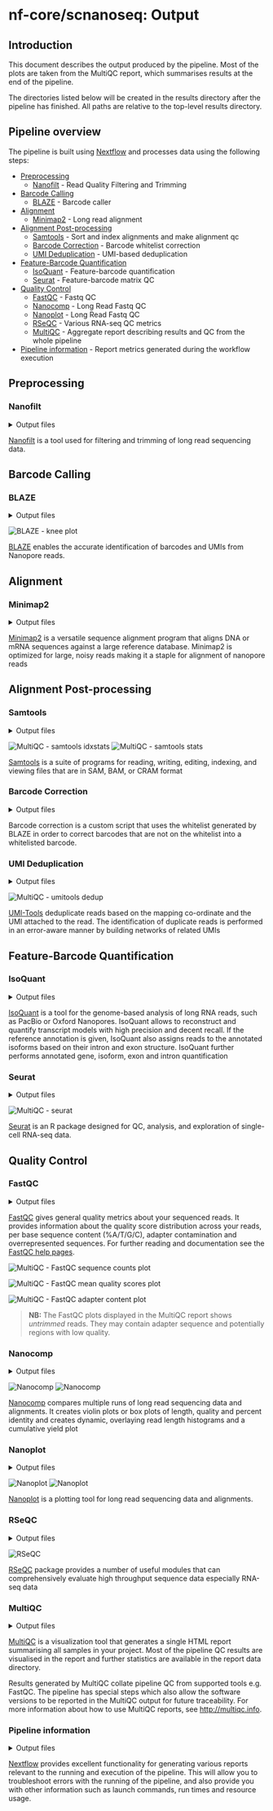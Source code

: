 # nf-core/scnanoseq: Output

## Introduction

This document describes the output produced by the pipeline. Most of the plots are taken from the MultiQC report, which summarises results at the end of the pipeline.

The directories listed below will be created in the results directory after the pipeline has finished. All paths are relative to the top-level results directory.

<!-- TODO nf-core: Write this documentation describing your workflow's output -->

## Pipeline overview

The pipeline is built using [Nextflow](https://www.nextflow.io/) and processes data using the following steps:

- [Preprocessing](#preprocessing)
  - [Nanofilt](#nanofilt) - Read Quality Filtering and Trimming
- [Barcode Calling](#barcode-calling)
  - [BLAZE](#blaze) - Barcode caller
- [Alignment](#alignment)
  - [Minimap2](#minimap2) - Long read alignment
- [Alignment Post-processing](#alignment-post-processing)
  - [Samtools](#samtools) - Sort and index alignments and make alignment qc
  - [Barcode Correction](#barcode-correction) - Barcode whitelist correction
  - [UMI Deduplication](#umi-deduplication) - UMI-based deduplication
- [Feature-Barcode Quantification](#feature-barcode-quantification)
  - [IsoQuant](#isoquant) - Feature-barcode quantification
  - [Seurat](#seurat) - Feature-barcode matrix QC
- [Quality Control](#quality-control)
  - [FastQC](#fastqc) - Fastq QC
  - [Nanocomp](#nanocomp) - Long Read Fastq QC
  - [Nanoplot](#nanoplot) - Long Read Fastq QC
  - [RSeQC](#rseqc) - Various RNA-seq QC metrics
  - [MultiQC](#multiqc) - Aggregate report describing results and QC from the whole pipeline
- [Pipeline information](#pipeline-information) - Report metrics generated during the workflow execution

## Preprocessing
### Nanofilt
<details markdown="1">
<summary>Output files</summary>

- `<sample_identifier>/`
  - `fastq/`
    - `trimmed_nanofilt/`
      - `*_filtered.fastq.gz`

</details>

[Nanofilt](https://github.com/wdecoster/nanocomp) is a tool used for filtering and trimming of long read sequencing data.

## Barcode Calling
### BLAZE
<details markdown="1">
<summary>Output files</summary>

- `<sample_identifier>/`
  - `blaze/`
    - `blaze/*.bc_count.txt`
    - `blaze/*.knee_plot.png`
    - `blaze/*.putative_bc.csv`
    - `blaze/*.whitelist.csv`

</details>

![BLAZE - knee plot](images/blaze.png)

[BLAZE](https://github.com/shimlab/BLAZE) enables the accurate identification of barcodes and UMIs from Nanopore reads.

## Alignment
### Minimap2

<details markdown="1">
<summary>Output files</summary>

- `<sample_identifier>/`
  - `bam/`
    - `original/`
      - `*.sorted.bam`
      - `*.sorted.bam.bai`
</details>

[Minimap2](https://github.com/lh3/minimap2) is a versatile sequence alignment program that aligns DNA or mRNA sequences against a large reference database. Minimap2 is optimized for large, noisy reads making it a staple for alignment of nanopore reads

## Alignment Post-processing
### Samtools
<details markdown="1">
<summary>Output files</summary>

- `<sample_identifier>/`
  - `bam/`
    - `mapped_only/`
      - `*.sorted.bam`
      - `*.sorted.bam.bai`
  - `qc/`
    - `samtools/`
      - `minimap/`
        - `*.minimap.flagstat`
        - `*.minimap.idxstats`
        - `*.minimap.stats`
      - `mapped_only/`
        - `*.mapped_only.flagstat`
        - `*.mapped_only.idxstats`
        - `*.mapped_only.stats`
      - `corrected/`
        - `*.corrected.flagstat`
        - `*.corrected.idxstats`
        - `*.corrected.stats`
      - `dedup/`
        - `*.dedup.flagstat`
        - `*.dedup.idxstats`
        - `*.dedup.stats`
</details>

![MultiQC - samtools idxstats](images/samtools_idxstats.png)
![MultiQC - samtools stats](images/samtools_stats.png)

[Samtools](https://www.htslib.org/) is a suite of programs for reading, writing, editing, indexing, and viewing files that are in SAM, BAM, or CRAM format

### Barcode Correction
<details markdown="1">
<summary>Output files</summary>

- `<sample_identifier>/`
  - `bam/`
    - `corrected/`
      - `*.corrected.bam`
      - `*.corected.bam.bai`

</details>

Barcode correction is a custom script that uses the whitelist generated by BLAZE in order to correct barcodes that are not on the whitelist into a whitelisted barcode.

### UMI Deduplication
<details markdown="1">
<summary>Output files</summary>

- `<sample_identifier>/`
  - `bam/`
    - `dedup/`
      - `*.dedup.bam`
      - `*.dedup.bam.bai`

</details>

![MultiQC - umitools dedup](images/umitools_dedup.png)

[UMI-Tools](https://umi-tools.readthedocs.io/en/latest/reference/dedup.html) deduplicate reads based on the mapping co-ordinate and the UMI attached to the read. The identification of duplicate reads is performed in an error-aware manner by building networks of related UMIs 

## Feature-Barcode Quantification
### IsoQuant
<details markdown="1">
<summary>Output files</summary>

- `<sample_identifier>/`
  - `isoquant/`
    - `*.gene_counts.tsv`
    - `*.transcript_counts.tsv`

</details>

[IsoQuant](https://github.com/ablab/IsoQuant) is a tool for the genome-based analysis of long RNA reads, such as PacBio or Oxford Nanopores. IsoQuant allows to reconstruct and quantify transcript models with high precision and decent recall. If the reference annotation is given, IsoQuant also assigns reads to the annotated isoforms based on their intron and exon structure. IsoQuant further performs annotated gene, isoform, exon and intron quantification

### Seurat
<details markdown="1">
<summary>Output files</summary>

- `<sample_identifier>/`
  - `qc/`
    - `gene/`
      - `*.csv`
      - `*.png`
    - `transcript/`
      - `*.csv`
      - `*.png`
</details>

![MultiQC - seurat](images/samtools_idxstats.png)

[Seurat](https://satijalab.org/seurat/) is an R package designed for QC, analysis, and exploration of single-cell RNA-seq data. 

## Quality Control
### FastQC
<details markdown="1">
<summary>Output files</summary>

- `<sample_identifier>/`
  - `qc/`
    - `fastqc/`
      - `pre_trim/`
        - `*_fastqc.html`: FastQC report containing quality metrics.
        - `*_fastqc.zip`: Zip archive containing the FastQC report, tab-delimited data file and plot images.
      - `post_trim/`
        - `*_fastqc.html`: FastQC report containing quality metrics.
        - `*_fastqc.zip`: Zip archive containing the FastQC report, tab-delimited data file and plot images.
      - `post_extract/`
        - `*_fastqc.html`: FastQC report containing quality metrics.
        - `*_fastqc.zip`: Zip archive containing the FastQC report, tab-delimited data file and plot images.

</details>

[FastQC](http://www.bioinformatics.babraham.ac.uk/projects/fastqc/) gives general quality metrics about your sequenced reads. It provides information about the quality score distribution across your reads, per base sequence content (%A/T/G/C), adapter contamination and overrepresented sequences. For further reading and documentation see the [FastQC help pages](http://www.bioinformatics.babraham.ac.uk/projects/fastqc/Help/).

![MultiQC - FastQC sequence counts plot](images/mqc_fastqc_counts.png)

![MultiQC - FastQC mean quality scores plot](images/mqc_fastqc_quality.png)

![MultiQC - FastQC adapter content plot](images/mqc_fastqc_adapter.png)

> **NB:** The FastQC plots displayed in the MultiQC report shows _untrimmed_ reads. They may contain adapter sequence and potentially regions with low quality.

### Nanocomp

<details markdown="1">
<summary>Output files</summary>

- `batch_qcs/`
  - `nanocomp/`
    - `fastq/`
      - `NanoComp_*.log`
      - `NanoComp_lengths_violin.html`
      - `NanoComp_log_length_violin.html`
      - `NanoComp_N50.html`
      - `NanoComp_number_of_reads.html`
      - `NanoComp_OverlayHistogram.html`
      - `NanoComp_OverlayHistogram_Normalized.html`
      - `NanoComp_OverlayLogHistogram.html`
      - `NanoComp_OverlayLogHistogram_Normalized.html`
      - `NanoComp_quals_violin.html`
      - `NanoComp-report.html`
      - `NanoComp_total_throughput.html`
      - `NanoStats.txt`
    - `bam/`
      - `NanoComp_20240212_1942.log`
      - `NanoComp_lengths_violin.html`
      - `NanoComp_log_length_violin.html`
      - `NanoComp_N50.html`
      - `NanoComp_number_of_reads.html`
      - `NanoComp_OverlayHistogram.html`
      - `NanoComp_OverlayHistogram_Identity.html`
      - `NanoComp_OverlayHistogram_Normalized.html`
      - `NanoComp_OverlayHistogram_PhredScore.html`
      - `NanoComp_OverlayLogHistogram.html`
      - `NanoComp_OverlayLogHistogram_Normalized.html`
      - `NanoComp_percentIdentity_violin.html`
      - `NanoComp_quals_violin.html`
      - `NanoComp-report.html`
      - `NanoComp_total_throughput.html`
      - `NanoStats.txt`


</details>

![Nanocomp](images/nanocomp_1.png)
![Nanocomp](images/nanocomp_2.png)

[Nanocomp](https://github.com/wdecoster/nanocomp) compares multiple runs of long read sequencing data and alignments. It creates violin plots or box plots of length, quality and percent identity and creates dynamic, overlaying read length histograms and a cumulative yield plot

### Nanoplot
<details markdown="1">
<summary>Output files</summary>

- `<sample_identifier>/`
  - `qc/`
    - `nanoplot/`
      - `pre_trim/`
        - `LengthvsQualityScatterPlot_dot.html`
        - `LengthvsQualityScatterPlot_kde.html`
        - `NanoPlot_20240212_1033.log`
        - `NanoPlot-report.html`
        - `NanoStats_post_filtering.txt`
        - `NanoStats.txt`
        - `Non_weightedHistogramReadlength.html`
        - `Non_weightedLogTransformed_HistogramReadlength.html`
        - `WeightedHistogramReadlength.html`
        - `WeightedLogTransformed_HistogramReadlength.html`
        - `Yield_By_Length.html`
      - `post_trim/`
        - `LengthvsQualityScatterPlot_dot.html`
        - `LengthvsQualityScatterPlot_kde.html`
        - `NanoPlot_20240212_1033.log`
        - `NanoPlot-report.html`
        - `NanoStats_post_filtering.txt`
        - `NanoStats.txt`
        - `Non_weightedHistogramReadlength.html`
        - `Non_weightedLogTransformed_HistogramReadlength.html`
        - `WeightedHistogramReadlength.html`
        - `WeightedLogTransformed_HistogramReadlength.html`
        - `Yield_By_Length.html`
      - `post_extract/`
        - `LengthvsQualityScatterPlot_dot.html`
        - `LengthvsQualityScatterPlot_kde.html`
        - `NanoPlot_20240212_1033.log`
        - `NanoPlot-report.html`
        - `NanoStats_post_filtering.txt`
        - `NanoStats.txt`
        - `Non_weightedHistogramReadlength.html`
        - `Non_weightedLogTransformed_HistogramReadlength.html`
        - `WeightedHistogramReadlength.html`
        - `WeightedLogTransformed_HistogramReadlength.html`
        - `Yield_By_Length.html`


</details>

![Nanoplot](images/nanoplot_1.png)
![Nanoplot](images/nanoplot_2.png)

[Nanoplot](https://github.com/wdecoster/NanoPlot) is a plotting tool for long read sequencing data and alignments.

### RSeQC

<details markdown="1">
<summary>Output files</summary>

- `<sample_identifier>/`
  - `qc/`
    - `rseqc/`
      - `*.read_distribution.txt`

</details>

![RSeQC](images/rseqc.png)

[RSeQC](https://rseqc.sourceforge.net/) package provides a number of useful modules that can comprehensively evaluate high throughput sequence data especially RNA-seq data

### MultiQC

<details markdown="1">
<summary>Output files</summary>

- `multiqc/`
  - `multiqc_report.html`: a standalone HTML file that can be viewed in your web browser.
  - `multiqc_data/`: directory containing parsed statistics from the different tools used in the pipeline.
  - `multiqc_plots/`: directory containing static images from the report in various formats.

</details>

[MultiQC](http://multiqc.info) is a visualization tool that generates a single HTML report summarising all samples in your project. Most of the pipeline QC results are visualised in the report and further statistics are available in the report data directory.

Results generated by MultiQC collate pipeline QC from supported tools e.g. FastQC. The pipeline has special steps which also allow the software versions to be reported in the MultiQC output for future traceability. For more information about how to use MultiQC reports, see <http://multiqc.info>.

### Pipeline information

<details markdown="1">
<summary>Output files</summary>

- `pipeline_info/`
  - Reports generated by Nextflow: `execution_report.html`, `execution_timeline.html`, `execution_trace.txt` and `pipeline_dag.dot`/`pipeline_dag.svg`.
  - Reports generated by the pipeline: `pipeline_report.html`, `pipeline_report.txt` and `software_versions.yml`. The `pipeline_report*` files will only be present if the `--email` / `--email_on_fail` parameter's are used when running the pipeline.
  - Reformatted samplesheet files used as input to the pipeline: `samplesheet.valid.csv`.

</details>

[Nextflow](https://www.nextflow.io/docs/latest/tracing.html) provides excellent functionality for generating various reports relevant to the running and execution of the pipeline. This will allow you to troubleshoot errors with the running of the pipeline, and also provide you with other information such as launch commands, run times and resource usage.
